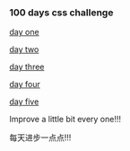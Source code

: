 ### 100 days css challenge

[day one](./one.html)

[day two](./two.html)

[day three](./three.html)

[day four](./four.html)

[day five](./five.html)


Improve a little bit every one!!!

每天进步一点点!!!
